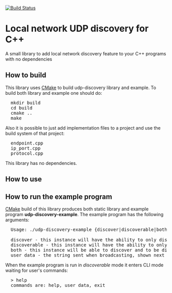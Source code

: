 [![Build Status](https://travis-ci.org/truvorskameikin/udp-discovery-cpp.svg?branch=develop)](https://travis-ci.org/truvorskameikin/udp-discovery-cpp)
# Local network UDP discovery for C++
A small library to add local network discovery feature to your C++ programs with no dependencies

## How to build
This library uses [CMake](https://cmake.org/) to build udp-discovery library and example. To build both library and example one should do:
<pre>
  mkdir build
  cd build
  cmake ..
  make
</pre>

Also it is possible to just add implementation files to a project and use the build system of that project:
<pre>
  endpoint.cpp
  ip_port.cpp
  protocol.cpp
</pre>

This library has no dependencies.

## How to use

## How to run the example program
[CMake](https://cmake.org/) build of this library produces both static library and example program **udp-discovery-example**. The example program has the following arguments:
<pre>
  Usage: ./udp-discovery-example {discover|discoverable|both} [user_data]

  discover - this instance will have the ability to only discover other instances
  discoverable - this instance will have the ability to only be discovered by other instances
  both - this instance will be able to discover and to be discovered by other instances
  user_data - the string sent when broadcasting, shown next to peer's IP
</pre>

When the example program is run in *discoverable* mode it enters CLI mode waiting for user's commands:
<pre>
  > help
  commands are: help, user_data, exit
</pre>